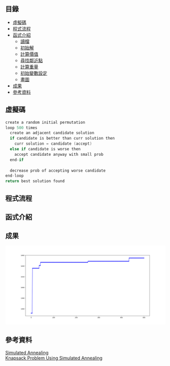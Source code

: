 ## 目錄
- [虛擬碼](#虛擬碼)
- [程式流程](#程式流程)
- [函式介紹](#函式介紹)
  - [讀檔](#讀檔)
  - [初始解](#初始解)
  - [計算價值](#計算價值)
  - [尋找鄰近點](#尋找鄰近點)
  - [計算重量](#計算重量)
  - [初始變數設定](#初始變數設定)
  - [畫圖](#畫圖)
- [成果](#成果)
- [參考資料](#參考資料)

## 虛擬碼
```c
create a random initial permutation
loop 500 times
  create an adjacent candidate solution
  if candidate is better than curr solution then
    curr solution = candidate (accept)
  else if candidate is worse then
    accept candidate anyway with small prob
  end-if
  
  decrease prob of accepting worse candidate
end-loop
return best solution found
```

## 程式流程

## 函式介紹

## 成果
<img src="https://github.com/Kenhchs/AWINLAB/blob/main/2.Meta-heuristic%20Algorithm/2.Simulated%20annealing/Simulated%20annealing.png">

## 參考資料
[Simulated Annealing](http://people.math.sfu.ca/~kyeats/teaching/math343/22-343.pdf)<br>
[Knapsack Problem Using Simulated Annealing](https://jamesmccaffrey.wordpress.com/2021/12/17/knapsack-problem-using-simulated-annealing-example/)
